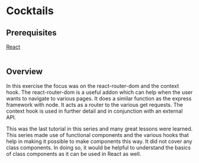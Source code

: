 <h1>Cocktails</h1>
<h2>Prerequisites</h2>
<a href="https://www.reactjs.org">React</a><br></br>
<h2>Overview</h2>
<p>
In this exercise the focus was on the react-router-dom and the context hook. The react-router-dom is a useful addon which can help when the user wants to navigate to various pages. It does a similar function as the express framework with node. It acts as a router to the various get requests. The context hook is used in further detail and in conjunction with an external API.
</p>
<p>
This was the last tutorial in this series and many great lessons were learned. This series made use of functional components and the various hooks that help in making it possible to make components this way. It did not cover any class components. In doing so, it would be helpful to understand the basics of class components as it can be used in React as well. 
</p>
